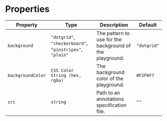 # Properties

Property | Type | Description | Default
---|---|---|---
`background` | `"dotgrid"`, `"checkerboard"`, `"pinstripes"`, `"plain"` | The pattern to use for the background of the playground. | `"dotgrid"`
`backgroundColor` | `CSS Color String (hex, rgba)` | The background color of the playground. | `#F2F6F7`
`src` | `string` | Path to an annotations specification file. | `""`
